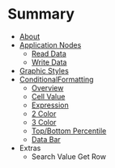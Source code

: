 # Summary

* [About](README.md)
* [Application Nodes](100_application_nodes.md)
   * [Read Data](110_read_data_from_excel.md)
   * [Write Data](120_write_data_to_excel.md)
* [Graphic Styles](200_graphic_styles.md)
* [ConditionalFormatting](300_conditional_formatting_nodes.md)
   * [Overview](310_conditional_formatting_overview.md)
   * [Cell Value](320_cell_value_formatting.md)
   * [Expression](330_expression_formatting.md)
   * [2 Color](340_2_color_formatting.md)
   * [3 Color](350_3_color_formatting.md)
   * [Top/Bottom Percentile](360_top_bottom_percentile.md)
   * [Data Bar](370_data_bar.md)
* Extras
   * Search Value Get Row

